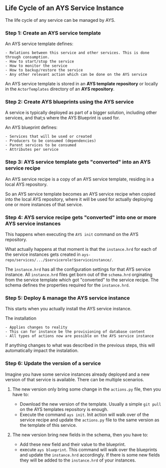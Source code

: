 ## Life Cycle of an AYS Service Instance

The life cycle of any service can be managed by AYS.


### Step 1: Create an AYS service template

An AYS service template defines:

    - Relations between this service and other services. This is done through consumption.
    - How to start/stop the service
    - How to monitor the service
    - How to backup/restore the service
    - Any other relevant action which can be done on the AYS service

An AYS service template is stored in an **AYS template repository** or locally in the `ActorTemplates` directory of an **AYS repository**.


### Step 2: Create AYS blueprints using the AYS service

A service is typically deployed as part of a bigger solution, including other services, and that;s where the AYS Blueprint is used for.

An AYS blueprint defines:

    - Services that will be used or created
    - Producers to be consumed (dependencies)  
    - Parent services to be consumed  
    - Attributes per service


### Step 3: AYS service template gets "converted" into an AYS service recipe

An AYS service recipe is a copy of an AYS service template, residing in a local AYS repository.

So an AYS service template becomes an AYS service recipe when copied into the local AYS repository, where it will be used for actually deploying one or more instances of that service.


### Step 4: AYS service recipe gets "converted" into one or more AYS service instances

This happens when executing the `AYS init` command on the AYS repository.

What actually happens at that moment is that the `instance.hrd` for each of the service instances gets created in `ays-repo/services/.../$servicerole!$serviceinstance/`.

The `ìnstance.hrd` has all the configuration settings for that AYS service instance. All `instance.hrd` files get born out of the `schema.hrd` orginating from the service template which got "converted" to the service recipe. The schema defines the properties required for the `instance.hrd`.


### Step 5: Deploy & manage the AYS service instance

This starts when you actually install the AYS service instance.

The installation

    - Applies changes to reality
    - This can for instance be the provisioning of database content
    - All types of actions now are possible on the AYS service instance

If anything changes to what was described in the previous steps, this will automatically impact the instalation.

### Step 6: Update the version of a service

Imagine you have some service instances already deployed and a new version of that service is available. There can be multiple scenarios.

1. The new version only bring some change in the `actions.py` file, then you have to:
    - Download the new version of the template. Usually a simple `git pull` on the AYS templates repository is enough.
    - Execute the command `ays init`. Init action will walk over of the service recipe and update the `actions.py` file to the same version as the template of this service.

2. The new version bring new fields in the schema, then you have to:
    - Add these new field and their value to the blueprint.
    - execute `ays blueprint`. This command will walk over the blueprints and update the `instance.hrd` accordingly. If there is some new fields they will be added to the `instance.hrd` of your instances.
